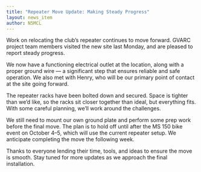 ```yaml
---
title: "Repeater Move Update: Making Steady Progress"
layout: news_item
author: N5MCL
---
```


Work on relocating the club’s repeater continues to move forward. GVARC project team members visited the new site last Monday, and are pleased to report steady progress.  

We now have a functioning electrical outlet at the location, along with a proper ground wire — a significant step that ensures reliable and safe operation. We also met with Henry, who will be our primary point of contact at the site going forward.  

The repeater racks have been bolted down and secured. Space is tighter than we’d like, so the racks sit closer together than ideal, but everything fits. With some careful planning, we’ll work around the challenges.  

We still need to mount our own ground plate and perform some prep work before the final move. The plan is to hold off until after the MS 150 bike event on October 4–5, which will use the current repeater setup. We anticipate completing the move the following week.  

Thanks to everyone lending their time, tools, and ideas to ensure the move is smooth. Stay tuned for more updates as we approach the final installation.  
